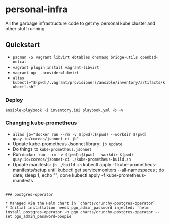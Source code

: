 # personal-infra

All the garbage infrastructure code to get my personal kube cluster and other stuff running.

## Quickstart

 * `pacman -S vagrant libvirt ebtables dnsmasq bridge-utils openbsd-netcat` 
 * `vagrant plugin install vagrant-libvirt`
 * `vagrant up --provider=libvirt`
 * `alias kubectl="$(pwd)/.vagrant/provisioners/ansible/inventory/artifacts/kubectl.sh"`

### Deploy

`ansible-playbook -i inventory.ini playbook.yml -b -v`

### Changing kube-prometheus

 * `alias jb="docker run --rm -v $(pwd):$(pwd) --workdir $(pwd) quay.io/coreos/jsonnet-ci jb"`
 * Update kube-prometheus Jsonnet library: `jb update`
 * Do things to `kube-prometheus.jsonnet`
 * Run `docker run --rm -v $(pwd):$(pwd) --workdir $(pwd) quay.io/coreos/jsonnet-ci ./kube-prometheus-build.sh`
 * Update manifests: `jb ./build.sh`
 kubectl apply -f kube-prometheus-manifests/setup
 until kubectl get servicemonitors --all-namespaces ; do date; sleep 1; echo ""; done
 kubectl apply -f kube-prometheus-manifests
 ```

### postgres-operator

 * Managed via the Helm chart in `charts/crunchy-postgres-operator`
 * Initial installation needs pgo_admin_password injected: `helm install postgres-operator -n pgo charts/crunchy-postgres-operator --set pgo_admin_password=poopie`
